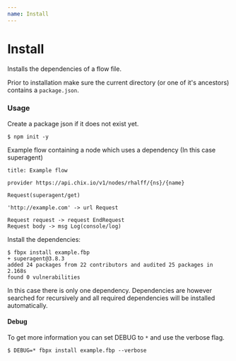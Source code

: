 ```yaml
---
name: Install
---
```


# Install

Installs the dependencies of a flow file.

Prior to installation make sure the current directory (or one of it's ancestors) contains a `package.json`.


### Usage

Create a package json if it does not exist yet.
```
$ npm init -y
```

Example flow containing a node which uses a dependency (In this case superagent)
```
title: Example flow

provider https://api.chix.io/v1/nodes/rhalff/{ns}/{name}

Request(superagent/get)

'http://example.com' -> url Request

Request request -> request EndRequest
Request body -> msg Log(console/log)
```

Install the dependencies:
```
$ fbpx install example.fbp
+ superagent@3.8.3
added 24 packages from 22 contributors and audited 25 packages in 2.168s
found 0 vulnerabilities
```
In this case there is only one dependency. Dependencies are however searched for recursively and all required dependencies will be installed automatically.

#### Debug

To get more information you can set DEBUG to `*` and use the verbose flag.

```
$ DEBUG=* fbpx install example.fbp --verbose
```
